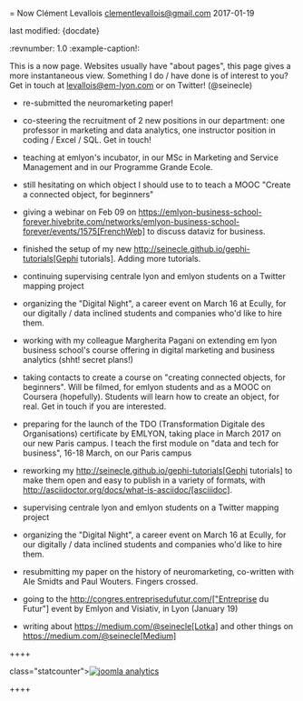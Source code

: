 = Now
Clément Levallois <clementlevallois@gmail.com>
2017-01-19

last modified: {docdate}

:revnumber: 1.0
:example-caption!:


This is a now page. Websites usually have "about pages", this page gives a more instantaneous view. Something I do / have done is of interest to you? Get in touch at levallois@em-lyon.com or on Twitter! (@seinecle)


- re-submitted the neuromarketing paper!
- co-steering the recruitment of 2 new positions in our department: one professor in marketing and data analytics, one instructor position in coding / Excel / SQL. Get in touch!
- teaching at emlyon's incubator, in our MSc in Marketing and Service Management and in our Programme Grande Ecole.
- still hesitating on which object I should use to to teach a MOOC "Create a connected object, for beginners"
- giving a webinar on Feb 09 on https://emlyon-business-school-forever.hivebrite.com/networks/emlyon-business-school-forever/events/1575[FrenchWeb] to discuss dataviz for business.
- finished the setup of my new http://seinecle.github.io/gephi-tutorials[Gephi tutorials]. Adding more tutorials.
- continuing supervising centrale lyon and emlyon students on a Twitter mapping project
- organizing the "Digital Night", a career event on March 16 at Ecully, for our digitally / data inclined students and companies who'd like to hire them.
- working with my colleague Margherita Pagani on extending em lyon business school's course offering in digital marketing and business analytics (shht! secret plans!)



- taking contacts to create a course on "creating connected objects, for beginners". Will be filmed, for emlyon students and as a MOOC on Coursera (hopefully). Students will learn how to create an object, for real. Get in touch if you are interested.
- preparing for the launch of the TDO (Transformation Digitale des Organisations) certificate by EMLYON, taking place in March 2017 on our new Paris campus. I teach the first module on "data and tech for business", 16-18 March, on our Paris campus
- reworking my http://seinecle.github.io/gephi-tutorials[Gephi tutorials] to make them open and easy to publish in a variety of formats, with http://asciidoctor.org/docs/what-is-asciidoc/[asciiidoc].
- supervising centrale lyon and emlyon students on a Twitter mapping project
- organizing the "Digital Night", a career event on March 16 at Ecully, for our digitally / data inclined students and companies who'd like to hire them.
- resubmitting my paper on the history of neuromarketing, co-written with Ale Smidts and Paul Wouters. Fingers crossed.
- going to the http://congres.entreprisedufutur.com/["Entreprise du Futur"] event by Emlyon and Visiativ, in Lyon (January 19)
- writing about https://medium.com/@seinecle[Lotka] and other things on https://medium.com/@seinecle[Medium]

++++
<script src="//ajax.googleapis.com/ajax/libs/jquery/1.7.2/jquery.min.js"></script>
<script>window.jQuery || document.write('<script src="js/jquery-1.7.2.min.js"><\/script>')</script>

<script src="js/plugins.js"></script>
<script src="js/script.js"></script>
<script src="js/helper.js"></script>
<script>
var _gaq=[["_setAccount","UA-29345603-1"],["_trackPageview"]];
(function(d,t){var g=d.createElement(t),s=d.getElementsByTagName(t)[0];g.async=1;
g.src=("https:"==location.protocol?"//ssl":"//www")+".google-analytics.com/ga.js";
s.parentNode.insertBefore(g,s)}(document,"script"));
</script>

<!-- Start of StatCounter Code -->

<script type="text/javascript">
var sc_project=4124187;
var sc_invisible=1;
var sc_security="61bf0883";
</script>

<script type="text/javascript"
src="http://www.statcounter.com/counter/counter.js"></script><noscript><div
class="statcounter"><a title="joomla analytics"
href="http://statcounter.com/joomla/" target="_blank"><img
class="statcounter"
src="http://c.statcounter.com/4124187/0/61bf0883/1/"
alt="joomla analytics" ></a></div></noscript>

<!-- End of StatCounter Code -->
++++
